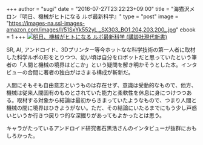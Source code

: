 +++
author = "sugi"
date = "2016-07-27T23:22:23+09:00"
title = "海猫沢メロン『明日、機械がヒトになる ルポ最新科学』"
type = "post"
image = "https://images-na.ssl-images-amazon.com/images/I/51SxYk552yL._SX303_BO1,204,203,200_.jpg"
ebook = 1
+++
<a href="http://www.amazon.co.jp/exec/obidos/ASIN/4062883686/chezsugi-22/ref=nosim/" name="amazletlink" target="_blank"><img src="http://ecx.images-amazon.com/images/I/51SxYk552yL.jpg" alt="明日、機械がヒトになる ルポ最新科学 (講談社現代新書)" class="alignleft"  /></a>

SR, AI, アンドロイド、3Dプリンター等今ホットなな科学技術の第一人者に取材した科学ルポの形をとりつつ、幼い頃は自分をロボットだと思っていたという筆者の「人間と機械の境界はどこか」という疑問を解き明かそうとした本。インタビューの合間に著者の独白がはさまる構成が斬新だ。

人間にそもそも自由意志というものは存在せず、意識は受動的なもので、他方、機械は従来人間固有のものとされていた能力と柔軟性を休息に身につけつつある。取材する対象から結論は最初からきまっていたようなもので、つまり人間と機械の間に境界はひきようがない。ただ、その結論にいたるまでにもう少し戸惑いというか行きつ戻りつ的な深掘りがあってもよかったとは思う。

キャラがたっているアンドロイド研究者石黒浩さんのインタビューが抜群におもしろかった。

